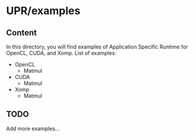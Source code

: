 
UPR/examples
============

## Content

In this directory, you will find examples of Application Specific Runtime for OpenCL, CUDA, and Xomp.
List of examples:
* OpenCL
  * Matmul
* CUDA
  * Matmul
* Xomp
  * Matmul

## TODO

Add more examples...

